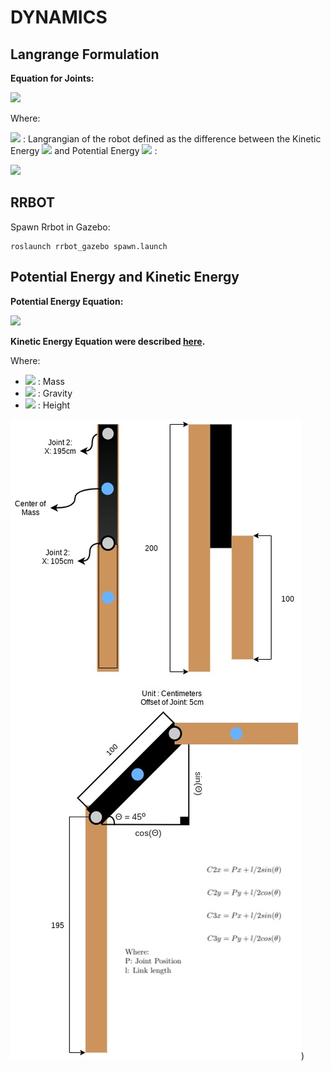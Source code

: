 # DYNAMICS

## Langrange Formulation

**Equation for Joints:**

<img src="https://latex.codecogs.com/svg.image?\tau_i=\frac{d}{dt}\frac{\partial \mathcal{L}}{\partial \dot q_i}-\frac{\partial \mathcal{L}}{\partial q_i}"/>

Where:

<img src="https://latex.codecogs.com/svg.image?\mathcal{L}"/> : Langrangian of the robot defined as the difference between the Kinetic Energy <img src="https://latex.codecogs.com/svg.image?\mathcal{L} = \tau"/> and Potential Energy <img src="https://latex.codecogs.com/svg.image?V"/> :

<img src="https://latex.codecogs.com/svg.image?\mathcal{L} = \tau-V"/>

## RRBOT

Spawn Rrbot in Gazebo:
```
roslaunch rrbot_gazebo spawn.launch
```

## Potential Energy and Kinetic Energy

**Potential Energy Equation:**

<img src="https://latex.codecogs.com/svg.image?E_p = mgh"/>

**Kinetic Energy Equation were described [here](Box.md).**

Where:
+ <img src="https://latex.codecogs.com/svg.image?m"/> : Mass
+ <img src="https://latex.codecogs.com/svg.image?g"/> : Gravity
+ <img src="https://latex.codecogs.com/svg.image?h"/> : Height

![Center of Mass Location](Images/CenterPosition.jpg))
